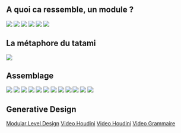 ## A quoi ca ressemble, un module ?

![](modules_1.png)
![](modules_2.png)
![](modules_3.png)
![](modules_4.png)
![](modules_5.png)
![](modules_6.png)

## La métaphore du tatami

![](tatami.png)

## Assemblage

![](assembly.png)
![](assembly_1.jpg)
![](assembly_2.jpg)
![](assembly_3.jpg)
![](assembly_4.jpg)
![](assembly_5.jpg)
![](assembly_6.jpg)
![](assembly_7.jpg)
![](assembly_8.jpg)
![](assembly_9.jpg)
![](assembly_10.jpg)
![](assembly_11.jpg)

## Generative Design

[Modular Level Design](https://fr.slideshare.net/JoelBurgess/gdc-2016-modular-level-design-of-fallout-4)
[Video Houdini](https://www.youtube.com/watch?v=bXM7Hx51Qb0)
[Video Houdini](https://www.youtube.com/watch?v=g_K6lWBlSdc)
[Video Grammaire](https://www.youtube.com/watch?v=t-VUpX-xVo4)

